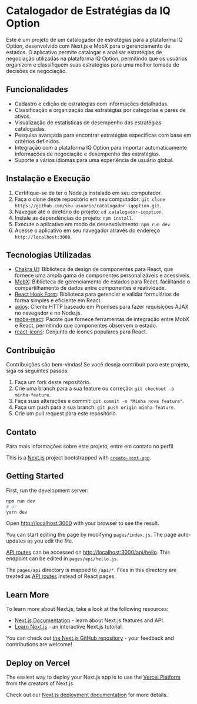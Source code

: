 # Catalogador de Estratégias da IQ Option

Este é um projeto de um catalogador de estratégias para a plataforma IQ Option, desenvolvido com Next.js e MobX para o gerenciamento de estados. O aplicativo permite catalogar e analisar estratégias de negociação utilizadas na plataforma IQ Option, permitindo que os usuários organizem e classifiquem suas estratégias para uma melhor tomada de decisões de negociação.

## Funcionalidades

- Cadastro e edição de estratégias com informações detalhadas.
- Classificação e organização das estratégias por categorias e pares de ativos.
- Visualização de estatísticas de desempenho das estratégias catalogadas.
- Pesquisa avançada para encontrar estratégias específicas com base em critérios definidos.
- Integração com a plataforma IQ Option para importar automaticamente informações de negociação e desempenho das estratégias.
- Suporte a vários idiomas para uma experiência de usuário global.

## Instalação e Execução

1. Certifique-se de ter o Node.js instalado em seu computador.
2. Faça o clone deste repositório em seu computador: `git clone https://github.com/seu-usuario/catalogador-iqoption.git`.
3. Navegue até o diretório do projeto: `cd catalogador-iqoption`.
4. Instale as dependências do projeto: `npm install`.
5. Execute o aplicativo em modo de desenvolvimento: `npm run dev`.
6. Acesse o aplicativo em seu navegador através do endereço `http://localhost:3000`.

## Tecnologias Utilizadas

- [Chakra UI](https://chakra-ui.com): Biblioteca de design de componentes para React, que fornece uma ampla gama de componentes personalizáveis e acessíveis.
- [MobX](https://mobx.js.org): Biblioteca de gerenciamento de estados para React, facilitando o compartilhamento de dados entre componentes e reatividade.
- [React Hook Form](https://react-hook-form.com): Biblioteca para gerenciar e validar formulários de forma simples e eficiente em React.
- [axios](https://axios-http.com): Cliente HTTP baseado em Promises para fazer requisições AJAX no navegador e no Node.js.
- [mobx-react](https://mobx-react.js.org): Pacote que fornece ferramentas de integração entre MobX e React, permitindo que componentes observem o estado.
- [react-icons](https://react-icons.github.io/react-icons): Conjunto de ícones populares para React.

## Contribuição

Contribuições são bem-vindas! Se você deseja contribuir para este projeto, siga os seguintes passos:

1. Faça um fork deste repositório.
2. Crie uma branch para a sua feature ou correção: `git checkout -b minha-feature`.
3. Faça suas alterações e commit: `git commit -m "Minha nova feature"`.
4. Faça um push para a sua branch: `git push origin minha-feature`.
5. Crie um pull request para este repositório.


## Contato

Para mais informações sobre este projeto, entre em contato no perfil

This is a [Next.js](https://nextjs.org/) project bootstrapped with [`create-next-app`](https://github.com/vercel/next.js/tree/canary/packages/create-next-app).

## Getting Started

First, run the development server:

```bash
npm run dev
# or
yarn dev
```

Open [http://localhost:3000](http://localhost:3000) with your browser to see the result.

You can start editing the page by modifying `pages/index.js`. The page auto-updates as you edit the file.

[API routes](https://nextjs.org/docs/api-routes/introduction) can be accessed on [http://localhost:3000/api/hello](http://localhost:3000/api/hello). This endpoint can be edited in `pages/api/hello.js`.

The `pages/api` directory is mapped to `/api/*`. Files in this directory are treated as [API routes](https://nextjs.org/docs/api-routes/introduction) instead of React pages.

## Learn More

To learn more about Next.js, take a look at the following resources:

- [Next.js Documentation](https://nextjs.org/docs) - learn about Next.js features and API.
- [Learn Next.js](https://nextjs.org/learn) - an interactive Next.js tutorial.

You can check out [the Next.js GitHub repository](https://github.com/vercel/next.js/) - your feedback and contributions are welcome!

## Deploy on Vercel

The easiest way to deploy your Next.js app is to use the [Vercel Platform](https://vercel.com/new?utm_medium=default-template&filter=next.js&utm_source=create-next-app&utm_campaign=create-next-app-readme) from the creators of Next.js.

Check out our [Next.js deployment documentation](https://nextjs.org/docs/deployment) for more details.
